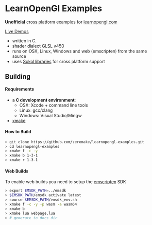 # LearnOpenGl Examples 

**Unofficial** cross platform examples for [learnopengl.com](https://learnopengl.com/)

[Live Demos](https://zeromake.github.io/learnopengl-examples)

- written in C.
- shader dialect GLSL v450
- runs on OSX, Linux, Windows and web (emscripten) from the same source
- uses [Sokol libraries](https://github.com/floooh/sokol) for cross platform support


## Building 

#### Requirements

* a **C development environment**:
    - OSX: Xcode + command line tools
    - Linux: gcc/clang
    - Windows: Visual Studio/Mingw
* [xmake](https://xmake.io/)

#### How to Build

```bash
> git clone https://github.com/zeromake/learnopengl-examples.git
> cd learnopengl-examples
> xmake f -c -y
> xmake b 1-3-1
> xmake r 1-3-1
```


#### Web Builds

To enable web builds you need to setup the [emscripten](https://emscripten.org/index.html) SDK

```bash
> export EMSDK_PATH=../emsdk
> $EMSDK_PATH/emsdk activate latest
> source $EMSDK_PATH/emsdk_env.sh
> xmake f -c -y -p wasm -a wasm64
> xmake b
> xmake lua webpage.lua
> # generate to docs dir
```

